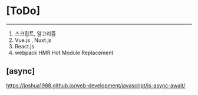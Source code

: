 # [ToDo]

---

1. 스크립트, 알고리즘
2. Vue.js , Nuxt.js
3. React.js
4. webpack HMR Hot Module Replacement

## [async]
https://joshua1988.github.io/web-development/javascript/js-async-await/
